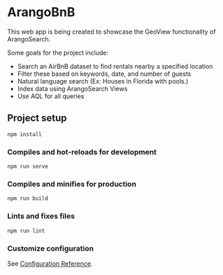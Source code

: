 # ArangoBnB
This web app is being created to showcase the GeoView functionality of ArangoSearch.

Some goals for the project include:
* Search an AirBnB dataset to find rentals nearby a specified location
* Filter these based on keywords, date, and number of guests
* Natural language search (Ex: Houses in Florida with pools.)
* Index data using ArangoSearch Views
* Use AQL for all queries

## Project setup
```
npm install
```

### Compiles and hot-reloads for development
```
npm run serve
```

### Compiles and minifies for production
```
npm run build
```

### Lints and fixes files
```
npm run lint
```

### Customize configuration
See [Configuration Reference](https://cli.vuejs.org/config/).
